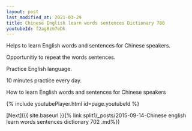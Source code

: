 ```yaml
---
layout: post
last_modified_at: 2021-03-29
title: Chinese English learn words sentences Dictionary 780 
youtubeId: f2ag8zm7eDk
---
```

 
 
Helps to learn English words and sentences for Chinese speakers.

Opportunitiy to repeat the words sentences. 

Practice English language. 
 
10 minutes practice every day. 
 
How to learn English words and sentences for Chinese speakers 
 
{% include youtubePlayer.html id=page.youtubeId %}
 
 
[Next]({{ site.baseurl }}{% link  split1/_posts/2015-09-14-Chinese english learn words sentences dictionary 702 .md%})
 
